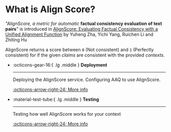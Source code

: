 # What is Align Score?

_"AlignScore, a metric for automatic_ __factual consistency evaluation of text pairs__" is
introduced in [AlignScore: Evaluating Factual Consistency with a Unified Alignment Function](https://arxiv.org/abs/2305.16739)
by Yuheng Zha, Yichi Yang, Ruichen Li and Zhiting Hu

AlignScore returns a score between `0` (Not consistent)
and `1` (Perfectly consistent) for if the given _claims_ are consistent with the
provided _contexts_.


<div class="grid cards" markdown>

-   :octicons-gear-16:{ .lg .middle } __Deployment__

    ---

    Deploying the AlignScore service. Configuring AAQ to use AlignScore.

    [:octicons-arrow-right-24: More info](./deployment.md)

-   :material-test-tube:{ .lg .middle } __Testing__

    ---

    Testing how well AlignScore works for your context

    [:octicons-arrow-right-24: More info](./testing.md)
